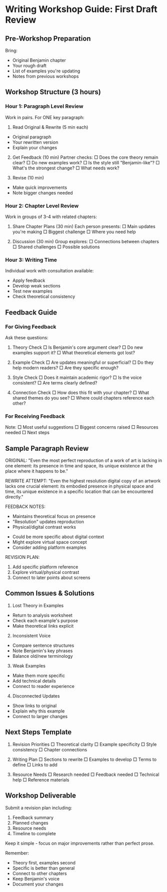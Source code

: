 # Writing Workshop Guide: First Draft Review

## Pre-Workshop Preparation
Bring:
- Original Benjamin chapter
- Your rough draft
- List of examples you're updating
- Notes from previous workshops

## Workshop Structure (3 hours)

### Hour 1: Paragraph Level Review
Work in pairs. For ONE key paragraph:

1. Read Original & Rewrite (5 min each)
- Original paragraph
- Your rewritten version
- Explain your changes

2. Get Feedback (10 min)
Partner checks:
□ Does the core theory remain clear?
□ Do new examples work?
□ Is the style still "Benjamin-like"?
□ What's the strongest change?
□ What needs work?

3. Revise (10 min)
- Make quick improvements
- Note bigger changes needed

### Hour 2: Chapter Level Review
Work in groups of 3-4 with related chapters:

1. Share Chapter Plans (30 min)
Each person presents:
□ Main updates you're making
□ Biggest challenge
□ Where you need help

2. Discussion (30 min)
Group explores:
□ Connections between chapters
□ Shared challenges
□ Possible solutions

### Hour 3: Writing Time
Individual work with consultation available:
- Apply feedback
- Develop weak sections
- Test new examples
- Check theoretical consistency

## Feedback Guide

### For Giving Feedback
Ask these questions:
1. Theory Check
   □ Is Benjamin's core argument clear?
   □ Do new examples support it?
   □ What theoretical elements got lost?

2. Example Check
   □ Are updates meaningful or superficial?
   □ Do they help modern readers?
   □ Are they specific enough?

3. Style Check
   □ Does it maintain academic rigor?
   □ Is the voice consistent?
   □ Are terms clearly defined?

4. Connection Check
   □ How does this fit with your chapter?
   □ What shared themes do you see?
   □ Where could chapters reference each other?

### For Receiving Feedback
Note:
□ Most useful suggestions
□ Biggest concerns raised
□ Resources needed
□ Next steps

## Sample Paragraph Review

ORIGINAL:
"Even the most perfect reproduction of a work of art is lacking in one element: its presence in time and space, its unique existence at the place where it happens to be."

REWRITE ATTEMPT:
"Even the highest resolution digital copy of an artwork lacks one crucial element: its embodied presence in physical space and time, its unique existence in a specific location that can be encountered directly."

FEEDBACK NOTES:
+ Maintains theoretical focus on presence
+ "Resolution" updates reproduction
+ Physical/digital contrast works
- Could be more specific about digital context
- Might explore virtual space concept
- Consider adding platform examples

REVISION PLAN:
1. Add specific platform reference
2. Explore virtual/physical contrast
3. Connect to later points about screens

## Common Issues & Solutions

1. Lost Theory in Examples
- Return to analysis worksheet
- Check each example's purpose
- Make theoretical links explicit

2. Inconsistent Voice
- Compare sentence structures
- Note Benjamin's key phrases
- Balance old/new terminology

3. Weak Examples
- Make them more specific
- Add technical details
- Connect to reader experience

4. Disconnected Updates
- Show links to original
- Explain why this example
- Connect to larger changes

## Next Steps Template

1. Revision Priorities
□ Theoretical clarity
□ Example specificity
□ Style consistency
□ Chapter connections

2. Writing Plan
□ Sections to rewrite
□ Examples to develop
□ Terms to define
□ Links to add

3. Resource Needs
□ Research needed
□ Feedback needed
□ Technical help
□ Reference materials

## Workshop Deliverable

Submit a revision plan including:
1. Feedback summary
2. Planned changes
3. Resource needs
4. Timeline to complete

Keep it simple - focus on major improvements rather than perfect prose.

Remember:
- Theory first, examples second
- Specific is better than general
- Connect to other chapters
- Keep Benjamin's voice
- Document your changes
